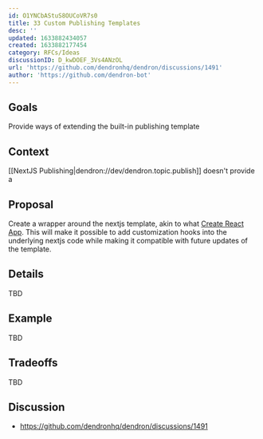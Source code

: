 ```yaml
---
id: O1YNCbAStuS8OUCoVR7s0
title: 33 Custom Publishing Templates
desc: ''
updated: 1633882434057
created: 1633882177454
category: RFCs/Ideas
discussionID: D_kwDOEF_3Vs4ANzOL
url: 'https://github.com/dendronhq/dendron/discussions/1491'
author: 'https://github.com/dendron-bot'
---
```


## Goals

Provide ways of extending the built-in publishing template

## Context

[[NextJS Publishing|dendron://dev/dendron.topic.publish]] doesn't provide a 

## Proposal

Create a wrapper around the nextjs template, akin to what [Create React App](https://create-react-app.dev/docs/custom-templates/). This will make it possible to add customization hooks into the underlying nextjs code while making it compatible with future updates of the template. 

## Details

TBD

## Example

TBD

## Tradeoffs

TBD

## Discussion
- https://github.com/dendronhq/dendron/discussions/1491

